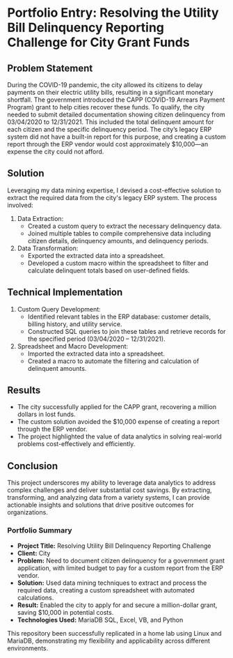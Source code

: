 # Portfolio Entry: Resolving the Utility Bill Delinquency Reporting Challenge for City Grant Funds

## Problem Statement
During the COVID-19 pandemic, the city allowed its citizens to delay payments on their electric utility bills, resulting in a significant monetary shortfall. The government introduced the CAPP (COVID-19 Arrears Payment Program) grant to help cities recover these funds. To qualify, the city needed to submit detailed documentation showing citizen delinquency from 03/04/2020 to 12/31/2021. This included the total delinquent amount for each citizen and the specific delinquency period. The city’s legacy ERP system did not have a built-in report for this purpose, and creating a custom report through the ERP vendor would cost approximately $10,000—an expense the city could not afford.

## Solution
Leveraging my data mining expertise, I devised a cost-effective solution to extract the required data from the city's legacy ERP system. The process involved:
1. Data Extraction:
	- Created a custom query to extract the necessary delinquency data.
	- Joined multiple tables to compile comprehensive data including citizen details, delinquency amounts, and delinquency periods.
1. Data Transformation:
	- Exported the extracted data into a spreadsheet.
	- Developed a custom macro within the spreadsheet to filter and calculate delinquent totals based on user-defined fields.
  
## Technical Implementation
1. Custom Query Development:
	- Identified relevant tables in the ERP database: customer details, billing history, and utility service.
	- Constructed SQL queries to join these tables and retrieve records for the specified period (03/04/2020 – 12/31/2021).
1. Spreadsheet and Macro Development:
	- Imported the extracted data into a spreadsheet.
	- Created a macro to automate the filtering and calculation of delinquent amounts.
  
## Results
* The city successfully applied for the CAPP grant, recovering a million dollars in lost funds.
* The custom solution avoided the $10,000 expense of creating a report through the ERP vendor.
* The project highlighted the value of data analytics in solving real-world problems cost-effectively and efficiently.

## Conclusion
This project underscores my ability to leverage data analytics to address complex challenges and deliver substantial cost savings. By extracting, transforming, and analyzing data from a variety systems, I can provide actionable insights and solutions that drive positive outcomes for organizations.

### Portfolio Summary
- **Project Title:** Resolving Utility Bill Delinquency Reporting Challenge
- **Client:** City
- **Problem:** Need to document citizen delinquency for a government grant application, with limited budget to pay for a custom report from the ERP vendor.
- **Solution:** Used data mining techniques to extract and process the required data, creating a custom spreadsheet with automated calculations.
- **Result:** Enabled the city to apply for and secure a million-dollar grant, saving $10,000 in potential costs.
- **Technologies Used:** MariaDB SQL, Excel, VB, and Python

This repository been successfully replicated in a home lab using Linux and MariaDB, demonstrating my flexibility and applicability across different environments.
